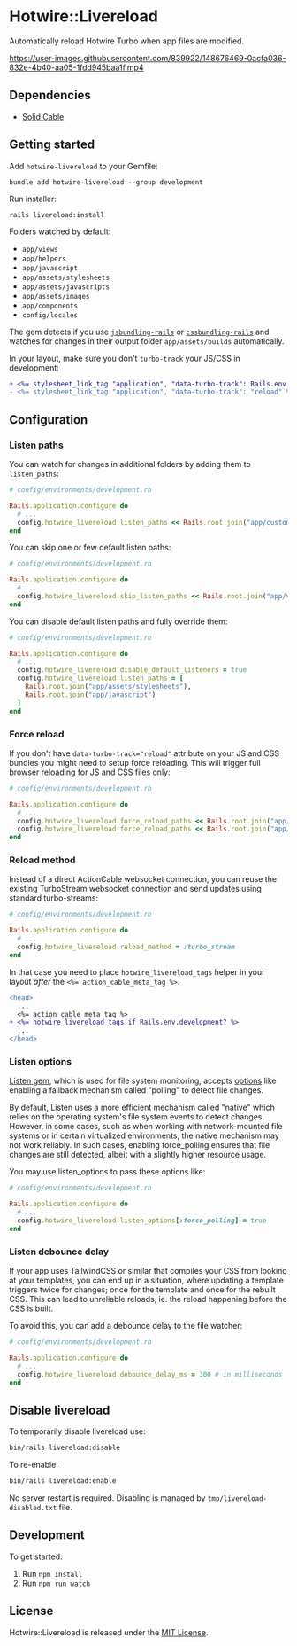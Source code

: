 # Hotwire::Livereload

Automatically reload Hotwire Turbo when app files are modified.

https://user-images.githubusercontent.com/839922/148676469-0acfa036-832e-4b40-aa05-1fdd945baa1f.mp4

## Dependencies

* [Solid Cable](https://github.com/rails/solid_cable)

## Getting started

Add `hotwire-livereload` to your Gemfile:
```
bundle add hotwire-livereload --group development
```

Run installer:
```
rails livereload:install
```

Folders watched by default:
- `app/views`
- `app/helpers`
- `app/javascript`
- `app/assets/stylesheets`
- `app/assets/javascripts`
- `app/assets/images`
- `app/components`
- `config/locales`

The gem detects if you use [`jsbundling-rails`](https://github.com/rails/jsbundling-rails) or [`cssbundling-rails`](https://github.com/rails/cssbundling-rails) and watches for changes in their output folder `app/assets/builds` automatically.

In your layout, make sure you don't `turbo-track` your JS/CSS in development:
```diff
+ <%= stylesheet_link_tag "application", "data-turbo-track": Rails.env.production? ? "reload" : "" %>
- <%= stylesheet_link_tag "application", "data-turbo-track": "reload" %>
```

## Configuration

### Listen paths

You can watch for changes in additional folders by adding them to `listen_paths`:
```ruby
# config/environments/development.rb

Rails.application.configure do
  # ...
  config.hotwire_livereload.listen_paths << Rails.root.join("app/custom_folder")
end
```

You can skip one or few default listen paths:
```ruby
# config/environments/development.rb

Rails.application.configure do
  # ...
  config.hotwire_livereload.skip_listen_paths << Rails.root.join("app/views")
end
```

You can disable default listen paths and fully override them:
```ruby
# config/environments/development.rb

Rails.application.configure do
  # ...
  config.hotwire_livereload.disable_default_listeners = true
  config.hotwire_livereload.listen_paths = [
    Rails.root.join("app/assets/stylesheets"),
    Rails.root.join("app/javascript")
  ]
end
```

### Force reload

If you don't have `data-turbo-track="reload"` attribute on your JS and CSS bundles you might need to setup force reloading. This will trigger full browser reloading for JS and CSS files only:
```ruby
# config/environments/development.rb

Rails.application.configure do
  # ...
  config.hotwire_livereload.force_reload_paths << Rails.root.join("app/assets/stylesheets")
  config.hotwire_livereload.force_reload_paths << Rails.root.join("app/javascript")
end
```

### Reload method

Instead of a direct ActionCable websocket connection, you can reuse the existing TurboStream websocket connection and send updates using standard turbo-streams:
```ruby
# config/environments/development.rb

Rails.application.configure do
  # ...
  config.hotwire_livereload.reload_method = :turbo_stream
end
```

In that case you need to place `hotwire_livereload_tags` helper in your layout *after* the `<%= action_cable_meta_tag %>`.

```diff
<head>
  ...
  <%= action_cable_meta_tag %>
+ <%= hotwire_livereload_tags if Rails.env.development? %>
  ...
</head>
```

### Listen options

[Listen gem](https://github.com/guard/listen), which is used for file system monitoring, accepts [options](https://github.com/guard/listen?tab=readme-ov-file#options) like enabling a fallback mechanism called "polling" to detect file changes.

By default, Listen uses a more efficient mechanism called "native" which relies on the operating system's file system events to detect changes. However, in some cases, such as when working with network-mounted file systems or in certain virtualized environments, the native mechanism may not work reliably. In such cases, enabling force_polling ensures that file changes are still detected, albeit with a slightly higher resource usage.

You may use listen_options to pass these options like:
```ruby
# config/environments/development.rb

Rails.application.configure do
  # ...
  config.hotwire_livereload.listen_options[:force_polling] = true
end
```

### Listen debounce delay

If your app uses TailwindCSS or similar that compiles your CSS from looking at your templates, you can end up in a situation, where updating a template triggers twice for changes; once for the template and once for the rebuilt CSS. This can lead to unreliable reloads, ie. the reload happening before the CSS is built.

To avoid this, you can add a debounce delay to the file watcher:

```ruby
# config/environments/development.rb

Rails.application.configure do
  # ...
  config.hotwire_livereload.debounce_delay_ms = 300 # in milliseconds
end
```

## Disable livereload

To temporarily disable livereload use:
```bash
bin/rails livereload:disable
```

To re-enable:
```bash
bin/rails livereload:enable
```

No server restart is required. Disabling is managed by `tmp/livereload-disabled.txt` file.

## Development

To get started:

1. Run `npm install`
2. Run `npm run watch`

## License

Hotwire::Livereload is released under the [MIT License](https://opensource.org/licenses/MIT).
